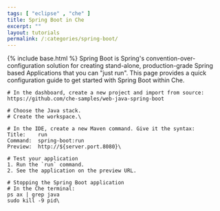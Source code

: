 ```yaml
---
tags: [ "eclipse" , "che" ]
title: Spring Boot in Che
excerpt: ""
layout: tutorials
permalink: /:categories/spring-boot/
---
```

{% include base.html %}
Spring Boot is Spring's convention-over-configuration solution for creating stand-alone, production-grade Spring based Applications that you can "just run". This page provides a quick configuration guide to get started with Spring Boot within Che.
```text  
# In the dashboard, create a new project and import from source:
https://github.com/che-samples/web-java-spring-boot

# Choose the Java stack.
# Create the workspace.\
```

```text  
# In the IDE, create a new Maven command. Give it the syntax:
Title:    run
Command:  spring-boot:run
Preview:  http://${server.port.8080}\
```

```text  
# Test your application
1. Run the `run` command.
2. See the application on the preview URL.

# Stopping the Spring Boot application
# In the Che terminal:
ps ax | grep java
sudo kill -9 pid\
```
